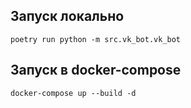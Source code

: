 ## Запуск локально

```shell
poetry run python -m src.vk_bot.vk_bot
```

## Запуск в docker-compose

```shell
docker-compose up --build -d
```